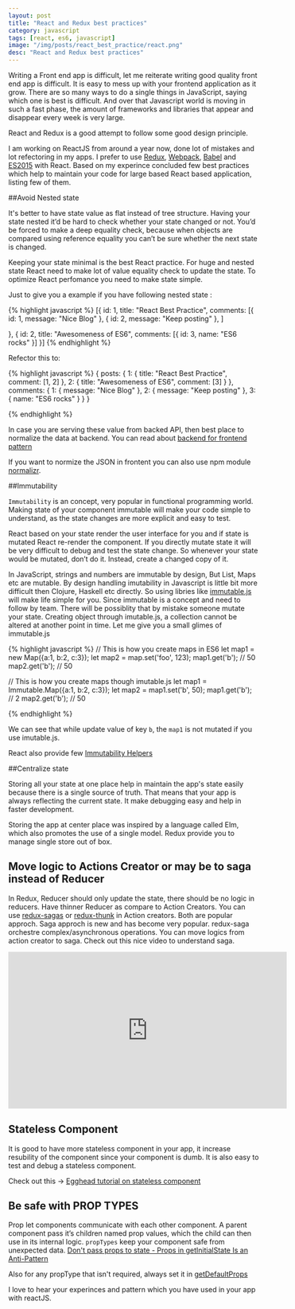 ```yaml
---
layout: post
title: "React and Redux best practices"
category: javascript
tags: [react, es6, javascript]
image: "/img/posts/react_best_practice/react.png"
desc: "React and Redux best practices"
---
```



Writing a Front end app is difficult, let me reiterate writing good quality front end app is difficult. It is easy to mess up with your frontend application as it grow. There are so many ways to do a single things in JavaScript, saying which one is best is difficult. And over that Javascript world is moving in such a fast phase, the amount of frameworks and libraries that appear and disappear every week is very large. 

React and Redux is a good attempt to follow some good design principle. 

I am working on ReactJS from around a year now, done lot of mistakes and lot refectoring in my apps. I prefer to use [Redux](https://github.com/reactjs/redux), [Webpack](https://webpack.github.io/), [Babel](https://babeljs.io/) and [ES2015](https://babeljs.io/docs/learn-es2015/) with React. Based on my experince concluded few best practices which help to maintain your code for large based React based application, listing few of them.

##Avoid Nested state

It's better to have state value as flat instead of tree structure. Having your state nested it’d be hard to check whether your state changed or not. You’d be forced to make a deep equality check, because when objects are compared using reference equality you can’t be sure whether the next state is changed.

Keeping your state minimal is the best React practice. For huge and nested state React need to make lot of value equality check to update the state. To optimize React perfomance you need to make state simple. 


Just to give you a example if you have following nested state :

{% highlight javascript %}
[{
  id: 1,
  title: "React Best Practice",
  comments: [{
    id: 1,
    message: "Nice Blog"
  },
{
    id: 2,
    message: "Keep posting"
  },
]

}, {
  id: 2,
  title: "Awesomeness of ES6",
  comments: [{
    id: 3,
    name: "ES6 rocks"
  }]
}]
{% endhighlight %}


Refector this to: 

{% highlight javascript %}
{
	posts: {
		1: {
		  title: "React Best Practice",
		  comment: [1, 2]
		}, 
		2: {
		  title: "Awesomeness of ES6",
		  comment: [3]
		}
	},
	comments: {
	    1: { message: "Nice Blog" },
	    2: { message: "Keep posting" },
	    3: { name: "ES6 rocks" }
	}
}

{% endhighlight %}

In case you are serving these value from backed API, then best place to normalize the data at backend. You can read about [backend for frontend pattern](https://www.thoughtworks.com/insights/blog/bff-soundcloud)

If you want to normize the JSON in frontent you can also use npm module [normalizr](https://github.com/gaearon/normalizr). 


##Immutability 

`Immutability` is an concept, very popular in functional programming world. Making state of your component immutable will make your code simple to understand, as the state changes are more explicit and easy to test. 

React based on your state render the user interface for you and if state is mutated React re-render the component. If you directly mutate state it will be very difficult to debug and test the state change. So whenever your state would be mutated, don’t do it. Instead, create a changed copy of it.

In JavaScript, strings and numbers are immutable by design, But List, Maps etc are  mutable. By design handling imutability in Javascript is little bit more difficult then Clojure, Haskell etc directly. So using libries like [immutable.js](https://github.com/facebook/immutable-js/wiki/Immutable-as-React-state) will make life simple for you.
Since immutable is a concept and need to follow by team. There will be possiblity that by mistake someone mutate your state. Creating object through imutable.js, a collection cannot be altered at another point in time. Let me give you a small glimes of immutable.js

{% highlight javascript %}
// This is how you create maps in ES6
let map1 = new Map({a:1, b:2, c:3});
let map2 = map.set('foo', 123);
map1.get('b'); // 50
map2.get('b'); // 50

// This is how you create maps though imutable.js
let map1 = Immutable.Map({a:1, b:2, c:3});
let map2 = map1.set('b', 50);
map1.get('b'); // 2
map2.get('b'); // 50

{% endhighlight %}

We can see that while update value of key `b`, the `map1` is not mutated if you use imutable.js. 

React also provide few [Immutability Helpers](https://facebook.github.io/react/docs/update.html)

##Centralize state 

Storing all your state at one place help in maintain the app's state easily because there is a single source of truth. That means that your app is always reflecting the current state. It make debugging easy and help in faster development. 

Storing the app at center place was inspired by a language called Elm, which also promotes the use of a single model. Redux provide you to manage single store out of box. 


## Move logic to Actions Creator or may be to saga instead of Reducer

In Redux, Reducer should only update the state, there should be no logic in reducers. 
Have thinner Reducer as compare to Action Creators. 
You can use [redux-sagas](https://github.com/yelouafi/redux-saga) or [redux-thunk](https://github.com/gaearon/redux-thunk) in Action creators. Both are popular approch. Saga approch is new and has become very popular. redux-saga orchestre complex/asynchronous operations. You can move logics from action creator to saga. Check out this nice video to understand saga.

<div>
<iframe width="560" height="315" src="https://www.youtube.com/embed/xDuwrtwYHu8" frameborder="0" allowfullscreen></iframe>
</div>


## Stateless Component

It is good to have more stateless component in your app, it increase resubility of the component since your component is dumb. It is also easy to test and debug a stateless component. 

Check out this -> [Egghead tutorial on stateless component](https://egghead.io/lessons/react-building-stateless-function-components-new-in-react-0-14)


## Be safe with PROP TYPES 

Prop let components communicate with each other component. A parent component pass it’s children named prop values, which the child can then use in its internal logic. `propTypes` keep your component safe from unexpected data. [Don't pass props to state - Props in getInitialState Is an Anti-Pattern](http://facebook.github.io/react/tips/props-in-getInitialState-as-anti-pattern.html)

Also for any propType that isn't required, always set it in [getDefaultProps](https://facebook.github.io/react/docs/reusable-components.html#default-prop-values)


I love to hear your experinces and pattern which you have used in your app with reactJS. 
